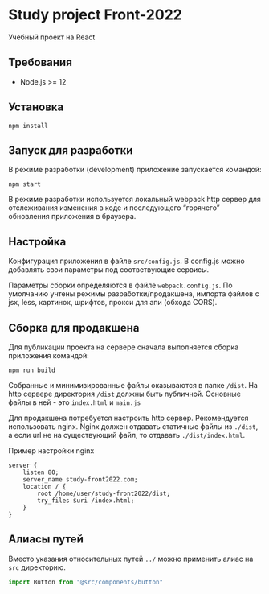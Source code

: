 # Study project Front-2022

Учебный проект на React

## Требования

- Node.js >= 12

## Установка

`npm install`

## Запуск для разработки

В режиме разработки (development)  приложение запускается командой:

`npm start`

В режиме разработки используется локальный webpack http сервер для отслеживания изменения в коде и последующего “горячего” обновления приложения в браузера. 

## Настройка

Конфигурация приложения в файле `src/config.js`. В config.js можно добавлять свои параметры под соответвующие сервисы.

Параметры сборки определяются в файле `webpack.config.js`. По умолчанию учтены режимы разработки/продакшена, импорта файлов с jsx, less, картинок, шрифтов, прокси для апи (обхода CORS).

## Сборка для продакшена

Для публикации проекта на сервере сначала выполняется сборка приложения командой:

`npm run build`

Собранные и минимизированные файлы оказываются в папке `/dist`. На http сервере директория `/dist` должны быть публичной. 
Основные файлы в ней - это `index.html` и `main.js`

Для продакшена потребуется настроить http сервер. Рекомендуется использовать nginx.
Nginx должен отдавать статичные файлы из `./dist`, а если url не на существующий файл, то отдавать `./dist/index.html`.

Пример настройки nginx

```
server {
    listen 80;
    server_name study-front2022.com;
    location / {
        root /home/user/study-front2022/dist;
        try_files $uri /index.html;
    }
}
```

## Алиасы путей

Вместо указания относительных путей `../` можно применить алиас на `src` директорию.

```js
import Button from "@src/components/button"
```
